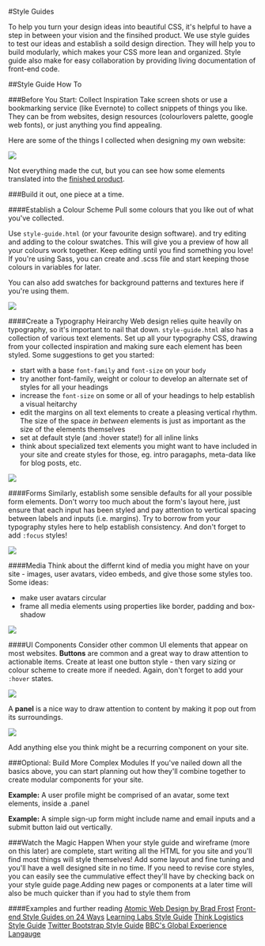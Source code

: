 #Style Guides

To help you turn your design ideas into beautiful CSS, it's helpful to have a step in between your vision and the finsihed product. We use style guides to test our ideas and establish a soild design direction. They will help you to build modularly, which makes your CSS more lean and organized. Style guide also make for easy collaboration by providing living documentation of front-end code.

##Style Guide How To

###Before You Start: Collect Inspiration
Take screen shots or use a bookmarking service (like Evernote) to collect snippets of things you like. They can be from websites, design resources (colourlovers palette, google web fonts), or just anything you find appealing.

Here are some of the things I collected when designing my own website:

![](http://f.cl.ly/items/1g3w0w1P0t3O1b2H1x1j/inspiration.jpg)

Not everything made the cut, but you can see how some elements translated into the [finished product](http://brennaobrien.com). 

<!-- ![](http://f.cl.ly/items/0h3Q2t2b26441D0g2q3Y/Screen%20Shot%202014-02-13%20at%2010.55.27%20PM.png)   -->  


###Build it out, one piece at a time.

####Establish a Colour Scheme
Pull some colours that you like out of what you've collected.

Use `style-guide.html` (or your favourite design software). and try editing and adding to the colour swatches. This will give you a preview of how all your colours work together. Keep editing until you find something you love! If you're using Sass, you can create and .scss file and start keeping those colours in variables for later.

You can also add swatches for background patterns and textures here if you're using them.

![](http://f.cl.ly/items/1Q3j1t2D060b2p470t0R/Screen%20Shot%202014-02-16%20at%201.10.09%20PM.png)    

####Create a Typography Heirarchy
Web design relies quite heavily on typography, so it's important to nail that down. `style-guide.html` also has a collection of various text elements. Set up all your typography CSS, drawing from your collected inspiration and making sure each element has been styled. Some suggestions to get you started:

* start with a base `font-family` and `font-size` on your `body`
* try another font-family, weight or colour to develop an alternate set of styles for all your headings
* increase the `font-size` on some or all of your headings to help establish a visual heitarchy
* edit the margins on all text elements to create a pleasing vertical rhythm. The size of the space *in between* elements is just as important as the size of the elements themselves
* set at default style (and :hover state!) for all inline links
* think about specialized text elements you might want to have included in your site and create styles for those, eg. intro paragaphs, meta-data like for blog posts, etc.

![](http://f.cl.ly/items/433V1c2A0J1b0Z1S3i09/type.png)

####Forms
Similarly, establish some sensible defaults for all your possible form elements. Don't worry too much about the form's layout here, just ensure that each input has been styled and pay attention to vertical spacing between labels and inputs (i.e. margins). Try to borrow from your typography styles here to help establish consistency. And don't forget to add `:focus` styles!

![](http://f.cl.ly/items/230R3N3y0s2V2T094416/Screen%20Shot%202014-02-16%20at%201.15.41%20PM.png)

####Media
Think about the differnt kind of media you might have on your site - images, user avatars, video embeds, and give those some styles too. Some ideas:
* make user avatars circular
* frame all media elements using properties like border, padding and box-shadow

![](http://f.cl.ly/items/100w0O0p0A2h3N0h0k2q/Screen%20Shot%202014-02-16%20at%201.20.48%20PM.png)

####UI Components
Consider other common UI elements that appear on most websites.  **Buttons** are common and a great way to draw attention to actionable items.  Create at least one button style - then vary sizing or colour scheme to create more if needed. Again, don't forget to add your `:hover` states.

![](http://f.cl.ly/items/2Z0e0R0r1v3H412B1A3z/buttons.gif)

A **panel** is a nice way to draw attention to content by making it pop out from its surroundings.

![](http://f.cl.ly/items/0p2d313Y3D2E1M0D1d1J/Screen%20Shot%202014-02-16%20at%201.24.19%20PM.png)

Add anything else you think might be a recurring component on your site.

###Optional: Build More Complex Modules
If you've nailed down all the basics above, you can start planning out how they'll combine together to create modular components for your site. 

**Example:** A user profile might be comprised of an avatar, some text elements, inside a .panel

**Example:** A simple sign-up form might include name and email inputs and a submit button laid out vertically.

###Watch the Magic Happen
When your style guide and wireframe (more on this later) are complete, start writing all the HTML for you site and you'll find most things will style themselves! Add some layout and fine tuning and you'll have a well designed site in no time. If you need to revise core styles, you can easily see the cummulative effect they'll have by checking back on your style guide page.Adding new pages or components at a later time will also be much quicker than if you had to style them from <scratch class=""></scratch>

####Examples and further reading
[Atomic Web Design by Brad Frost](http://bradfrostweb.com/blog/post/atomic-web-design/)
[Front-end Style Guides on 24 Ways](http://24ways.org/2011/front-end-style-guides/)
[Learning Labs Style Guide](http://learninglabs.org/style-guide/)
[Think Logistics Style Guide](http://www.thinklogistics.com/style-guide/)
[Twitter Bootstrap Style Guide](http://stylebootstrap.info/)
[BBC's Global Experience Langauge](http://www.bbc.co.uk/gel/web/building-blocks/typography/fonts)
